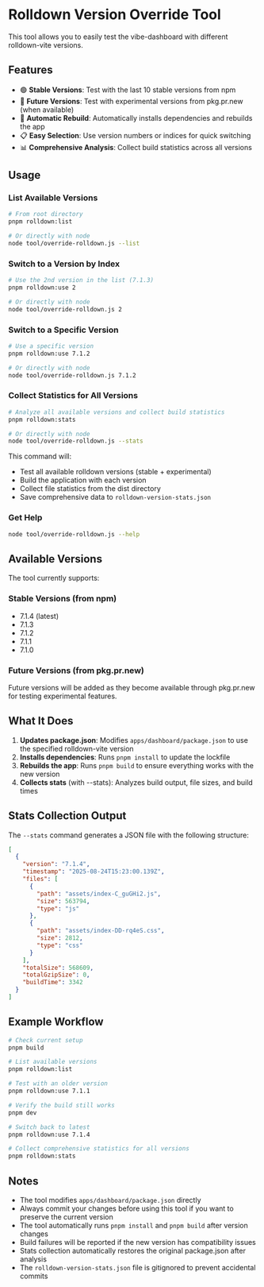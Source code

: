 # Rolldown Version Override Tool

This tool allows you to easily test the vibe-dashboard with different rolldown-vite versions.

## Features

- 🟢 **Stable Versions**: Test with the last 10 stable versions from npm
- 🚀 **Future Versions**: Test with experimental versions from pkg.pr.new (when available)
- 🔄 **Automatic Rebuild**: Automatically installs dependencies and rebuilds the app
- 📋 **Easy Selection**: Use version numbers or indices for quick switching
- 📊 **Comprehensive Analysis**: Collect build statistics across all versions

## Usage

### List Available Versions

```bash
# From root directory
pnpm rolldown:list

# Or directly with node
node tool/override-rolldown.js --list
```

### Switch to a Version by Index

```bash
# Use the 2nd version in the list (7.1.3)
pnpm rolldown:use 2

# Or directly with node
node tool/override-rolldown.js 2
```

### Switch to a Specific Version

```bash
# Use a specific version
pnpm rolldown:use 7.1.2

# Or directly with node  
node tool/override-rolldown.js 7.1.2
```

### Collect Statistics for All Versions

```bash
# Analyze all available versions and collect build statistics
pnpm rolldown:stats

# Or directly with node
node tool/override-rolldown.js --stats
```

This command will:

- Test all available rolldown versions (stable + experimental)
- Build the application with each version
- Collect file statistics from the dist directory
- Save comprehensive data to `rolldown-version-stats.json`

### Get Help

```bash
node tool/override-rolldown.js --help
```

## Available Versions

The tool currently supports:

### Stable Versions (from npm)

- 7.1.4 (latest)
- 7.1.3
- 7.1.2
- 7.1.1
- 7.1.0

### Future Versions (from pkg.pr.new)

Future versions will be added as they become available through pkg.pr.new for testing experimental features.

## What It Does

1. **Updates package.json**: Modifies `apps/dashboard/package.json` to use the specified rolldown-vite version
2. **Installs dependencies**: Runs `pnpm install` to update the lockfile
3. **Rebuilds the app**: Runs `pnpm build` to ensure everything works with the new version
4. **Collects stats** (with --stats): Analyzes build output, file sizes, and build times

## Stats Collection Output

The `--stats` command generates a JSON file with the following structure:

```json
[
  {
    "version": "7.1.4",
    "timestamp": "2025-08-24T15:23:00.139Z",
    "files": [
      {
        "path": "assets/index-C_guGHi2.js",
        "size": 563794,
        "type": "js"
      },
      {
        "path": "assets/index-DD-rq4eS.css",
        "size": 2812,
        "type": "css"
      }
    ],
    "totalSize": 568609,
    "totalGzipSize": 0,
    "buildTime": 3342
  }
]
```

## Example Workflow

```bash
# Check current setup
pnpm build

# List available versions
pnpm rolldown:list

# Test with an older version
pnpm rolldown:use 7.1.1

# Verify the build still works
pnpm dev

# Switch back to latest
pnpm rolldown:use 7.1.4

# Collect comprehensive statistics for all versions
pnpm rolldown:stats
```

## Notes

- The tool modifies `apps/dashboard/package.json` directly
- Always commit your changes before using this tool if you want to preserve the current version
- The tool automatically runs `pnpm install` and `pnpm build` after version changes
- Build failures will be reported if the new version has compatibility issues
- Stats collection automatically restores the original package.json after analysis
- The `rolldown-version-stats.json` file is gitignored to prevent accidental commits
